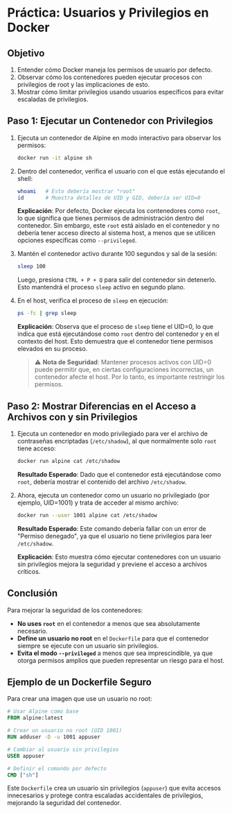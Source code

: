 
# Práctica: Usuarios y Privilegios en Docker

## Objetivo

1. Entender cómo Docker maneja los permisos de usuario por defecto.
2. Observar cómo los contenedores pueden ejecutar procesos con privilegios de root y las implicaciones de esto.
3. Mostrar cómo limitar privilegios usando usuarios específicos para evitar escaladas de privilegios.

## Paso 1: Ejecutar un Contenedor con Privilegios

1. Ejecuta un contenedor de Alpine en modo interactivo para observar los permisos:

   ```bash
   docker run -it alpine sh
   ```

2. Dentro del contenedor, verifica el usuario con el que estás ejecutando el shell:

   ```bash
   whoami   # Esto debería mostrar "root"
   id       # Muestra detalles de UID y GID, debería ser UID=0
   ```

   **Explicación**: Por defecto, Docker ejecuta los contenedores como `root`, lo que significa que tienes permisos de administración dentro del contenedor. Sin embargo, este `root` está aislado en el contenedor y no debería tener acceso directo al sistema host, a menos que se utilicen opciones específicas como `--privileged`.

3. Mantén el contenedor activo durante 100 segundos y sal de la sesión:

   ```bash
   sleep 100
   ```

   Luego, presiona `CTRL + P + Q` para salir del contenedor sin detenerlo. Esto mantendrá el proceso `sleep` activo en segundo plano.

4. En el host, verifica el proceso de `sleep` en ejecución:

   ```bash
   ps -fc | grep sleep
   ```

   **Explicación**: Observa que el proceso de `sleep` tiene el UID=0, lo que indica que está ejecutándose como `root` dentro del contenedor y en el contexto del host. Esto demuestra que el contenedor tiene permisos elevados en su proceso.

   > ⚠️ **Nota de Seguridad**: Mantener procesos activos con UID=0 puede permitir que, en ciertas configuraciones incorrectas, un contenedor afecte el host. Por lo tanto, es importante restringir los permisos.

## Paso 2: Mostrar Diferencias en el Acceso a Archivos con y sin Privilegios

1. Ejecuta un contenedor en modo privilegiado para ver el archivo de contraseñas encriptadas (`/etc/shadow`), al que normalmente solo `root` tiene acceso:

   ```bash
   docker run alpine cat /etc/shadow
   ```

   **Resultado Esperado**: Dado que el contenedor está ejecutándose como `root`, debería mostrar el contenido del archivo `/etc/shadow`.

2. Ahora, ejecuta un contenedor como un usuario no privilegiado (por ejemplo, UID=1001) y trata de acceder al mismo archivo:

   ```bash
   docker run --user 1001 alpine cat /etc/shadow
   ```

   **Resultado Esperado**: Este comando debería fallar con un error de "Permiso denegado", ya que el usuario no tiene privilegios para leer `/etc/shadow`.

   **Explicación**: Esto muestra cómo ejecutar contenedores con un usuario sin privilegios mejora la seguridad y previene el acceso a archivos críticos.

## Conclusión

Para mejorar la seguridad de los contenedores:

- **No uses `root`** en el contenedor a menos que sea absolutamente necesario.
- **Define un usuario no root** en el `Dockerfile` para que el contenedor siempre se ejecute con un usuario sin privilegios.
- **Evita el modo `--privileged`** a menos que sea imprescindible, ya que otorga permisos amplios que pueden representar un riesgo para el host.

## Ejemplo de un Dockerfile Seguro

Para crear una imagen que use un usuario no root:

```Dockerfile
# Usar Alpine como base
FROM alpine:latest

# Crear un usuario no root (UID 1001)
RUN adduser -D -u 1001 appuser

# Cambiar al usuario sin privilegios
USER appuser

# Definir el comando por defecto
CMD ["sh"]
```

Este `Dockerfile` crea un usuario sin privilegios (`appuser`) que evita accesos innecesarios y protege contra escaladas accidentales de privilegios, mejorando la seguridad del contenedor.
